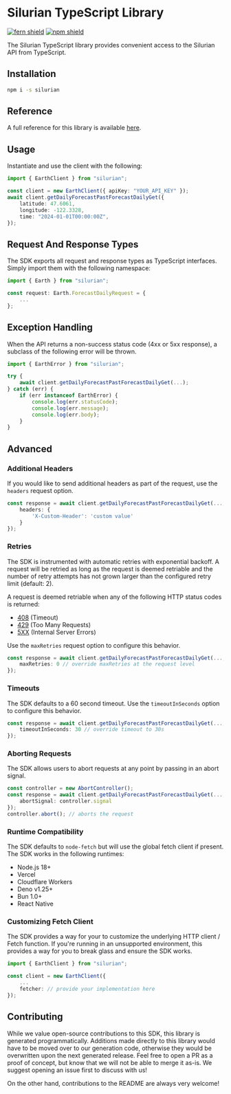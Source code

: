 # Silurian TypeScript Library

[![fern shield](https://img.shields.io/badge/%F0%9F%8C%BF-Built%20with%20Fern-brightgreen)](https://buildwithfern.com?utm_source=github&utm_medium=github&utm_campaign=readme&utm_source=https%3A%2F%2Fgithub.com%2Fsilurian-ai%2Fsilurian-ts)
[![npm shield](https://img.shields.io/npm/v/silurian)](https://www.npmjs.com/package/silurian)

The Silurian TypeScript library provides convenient access to the Silurian API from TypeScript.

## Installation

```sh
npm i -s silurian
```

## Reference

A full reference for this library is available [here](./reference.md).

## Usage

Instantiate and use the client with the following:

```typescript
import { EarthClient } from "silurian";

const client = new EarthClient({ apiKey: "YOUR_API_KEY" });
await client.getDailyForecastPastForecastDailyGet({
    latitude: 47.6061,
    longitude: -122.3328,
    time: "2024-01-01T00:00:00Z",
});
```

## Request And Response Types

The SDK exports all request and response types as TypeScript interfaces. Simply import them with the
following namespace:

```typescript
import { Earth } from "silurian";

const request: Earth.ForecastDailyRequest = {
    ...
};
```

## Exception Handling

When the API returns a non-success status code (4xx or 5xx response), a subclass of the following error
will be thrown.

```typescript
import { EarthError } from "silurian";

try {
    await client.getDailyForecastPastForecastDailyGet(...);
} catch (err) {
    if (err instanceof EarthError) {
        console.log(err.statusCode);
        console.log(err.message);
        console.log(err.body);
    }
}
```

## Advanced

### Additional Headers

If you would like to send additional headers as part of the request, use the `headers` request option.

```typescript
const response = await client.getDailyForecastPastForecastDailyGet(..., {
    headers: {
        'X-Custom-Header': 'custom value'
    }
});
```

### Retries

The SDK is instrumented with automatic retries with exponential backoff. A request will be retried as long
as the request is deemed retriable and the number of retry attempts has not grown larger than the configured
retry limit (default: 2).

A request is deemed retriable when any of the following HTTP status codes is returned:

- [408](https://developer.mozilla.org/en-US/docs/Web/HTTP/Status/408) (Timeout)
- [429](https://developer.mozilla.org/en-US/docs/Web/HTTP/Status/429) (Too Many Requests)
- [5XX](https://developer.mozilla.org/en-US/docs/Web/HTTP/Status/500) (Internal Server Errors)

Use the `maxRetries` request option to configure this behavior.

```typescript
const response = await client.getDailyForecastPastForecastDailyGet(..., {
    maxRetries: 0 // override maxRetries at the request level
});
```

### Timeouts

The SDK defaults to a 60 second timeout. Use the `timeoutInSeconds` option to configure this behavior.

```typescript
const response = await client.getDailyForecastPastForecastDailyGet(..., {
    timeoutInSeconds: 30 // override timeout to 30s
});
```

### Aborting Requests

The SDK allows users to abort requests at any point by passing in an abort signal.

```typescript
const controller = new AbortController();
const response = await client.getDailyForecastPastForecastDailyGet(..., {
    abortSignal: controller.signal
});
controller.abort(); // aborts the request
```

### Runtime Compatibility

The SDK defaults to `node-fetch` but will use the global fetch client if present. The SDK works in the following
runtimes:

- Node.js 18+
- Vercel
- Cloudflare Workers
- Deno v1.25+
- Bun 1.0+
- React Native

### Customizing Fetch Client

The SDK provides a way for your to customize the underlying HTTP client / Fetch function. If you're running in an
unsupported environment, this provides a way for you to break glass and ensure the SDK works.

```typescript
import { EarthClient } from "silurian";

const client = new EarthClient({
    ...
    fetcher: // provide your implementation here
});
```

## Contributing

While we value open-source contributions to this SDK, this library is generated programmatically.
Additions made directly to this library would have to be moved over to our generation code,
otherwise they would be overwritten upon the next generated release. Feel free to open a PR as
a proof of concept, but know that we will not be able to merge it as-is. We suggest opening
an issue first to discuss with us!

On the other hand, contributions to the README are always very welcome!

